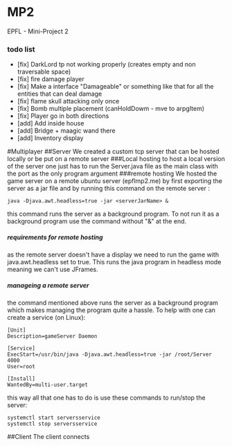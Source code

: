 # MP2
EPFL - Mini-Project 2 

### todo list
 - [fix] DarkLord tp not working properly (creates empty and non traversable space) 
 - [fix] fire damage player
 - [fix] Make a interface "Damageable" or something like that for all the entities that can deal damage
 - [fix] flame skull attacking only once
 - [fix] Bomb multiple placement (canHoldDowm - mve to arpgItem)
 - [fix] Player go in both directions 
 - [add] Add inside house
 - [add] Bridge + maagic wand there
 - [add] Inventory display
 
 #Multiplayer
 ##Server
 We created a custom tcp server that can be hosted locally or be put on a remote server
###Local hosting
to host a local version of the server one just has to run the Server.java file as the main class with the port as the only program argument
###remote hosting
 We hosted the game server on a remote ubuntu server (epflmp2.me)  by first exporting the server as a jar
 file and by running this command on the remote server :
```shell script
java -Djava.awt.headless=true -jar <serverJarName> & 
```
this command runs the server as a background program. To not run it as a background program use the command without "&" at the end.
##### requirements for remote hosting
as the remote server doesn't have a display we need to run the game with java.awt.headless set to true. 
This runs the java program in headless mode meaning we can't use JFrames.
##### manageing a remote server
the command mentioned above runs the server as a background program which makes managing the program quite a hassle.
To help with one can create a service (on Linux):
```shell script
[Unit]
Description=gameServer Daemon

[Service]
ExecStart=/usr/bin/java -Djava.awt.headless=true -jar /root/Server 4000
User=root

[Install]
WantedBy=multi-user.target
```
this way all that one has to do is use these commands to run/stop the server:

```shell script
systemctl start serversservice
systemctl stop serversservice
```

##Client
The client connects

